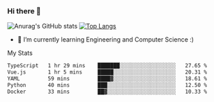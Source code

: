 ### Hi there 👋

![Anurag's GitHub stats](https://github-readme-stats.vercel.app/api?username=MatteoIorio11&show_icons=true&theme=dark) 
[![Top Langs](https://github-readme-stats.vercel.app/api/top-langs/?username=MatteoIorio11&theme=dark)](https://github.com/MatteoIorio11/github-readme-stats)

- 🌱 I’m currently learning Engineering and Computer Science :)

<!--
**MatteoIorio11/MatteoIorio11** is a ✨ _special_ ✨ repository because its `README.md` (this file) appears on your GitHub profile.

Here are some ideas to get you started:

- 🔭 I’m currently working on ...
- 🌱 I’m currently learning ...
- 👯 I’m looking to collaborate on ...
- 🤔 I’m looking for help with ...
- 💬 Ask me about ...
- 📫 How to reach me: ...
- 😄 Pronouns: ...
- ⚡ Fun fact: ...
-->
My Stats
<!--START_SECTION:waka-->

```txt
TypeScript   1 hr 29 mins    ███████░░░░░░░░░░░░░░░░░░   27.65 %
Vue.js       1 hr 5 mins     █████░░░░░░░░░░░░░░░░░░░░   20.31 %
YAML         59 mins         ████▓░░░░░░░░░░░░░░░░░░░░   18.61 %
Python       40 mins         ███░░░░░░░░░░░░░░░░░░░░░░   12.50 %
Docker       33 mins         ██▓░░░░░░░░░░░░░░░░░░░░░░   10.33 %
```

<!--END_SECTION:waka-->
